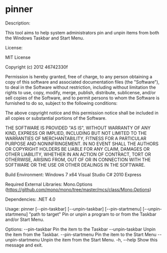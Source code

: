 pinner
======

Description:

This tool aims to help system administrators pin and unpin items from both the
Windows Taskbar and Start Menu.


License:

MIT License

Copyright (c) 2012 46742330f

Permission is hereby granted, free of charge, to any person obtaining a copy of 
this software and associated documentation files (the "Software"), to deal in 
the Software without restriction, including without limitation the rights to 
use, copy, modify, merge, publish, distribute, sublicense, and/or sell copies 
of the Software, and to permit persons to whom the Software is furnished to do
so, subject to the following conditions:

The above copyright notice and this permission notice shall be included in all 
copies or substantial portions of the Software.

THE SOFTWARE IS PROVIDED "AS IS", WITHOUT WARRANTY OF ANY KIND, EXPRESS OR 
IMPLIED, INCLUDING BUT NOT LIMITED TO THE WARRANTIES OF MERCHANTABILITY, 
FITNESS FOR A PARTICULAR PURPOSE AND NONINFRINGEMENT. IN NO EVENT SHALL THE 
AUTHORS OR COPYRIGHT HOLDERS BE LIABLE FOR ANY CLAIM, DAMAGES OR OTHER 
LIABILITY, WHETHER IN AN ACTION OF CONTRACT, TORT OR OTHERWISE, ARISING FROM, 
OUT OF OR IN CONNECTION WITH THE SOFTWARE OR THE USE OR OTHER DEALINGS IN THE 
SOFTWARE.


Build Environment:
	Windows 7 x64
	Visual Studio C# 2010 Express

Required External Libraries:
	Mono.Options (https://github.com/mono/mono/tree/master/mcs/class/Mono.Options)

Dependencies:
	.NET 4.0



Usage:
pinner [--pin-taskbar] [--unpin-taskbar] [--pin-startmenu] [--unpin-startmenu] "path to target"
Pin or unpin a program to or from the Taskbar and/or Start Menu.

Options:
      --pin-taskbar          Pin the item to the Taskbar
      --unpin-taskbar        Unpin the item from the Taskbar.
      --pin-startmenu        Pin the item to the Start Menu
      --unpin-startmenu      Unpin the item from the Start Menu.
  -h, --help                 Show this message and exit.